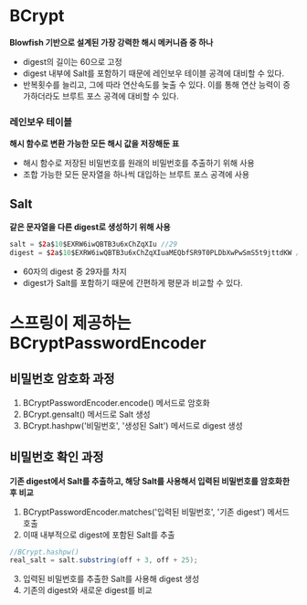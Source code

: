 # BCrypt

**Blowfish 기반으로 설계된 가장 강력한 해시 메커니즘 중 하나**

* digest의 길이는 60으로 고정
* digest 내부에 Salt를 포함하기 때문에 레인보우 테이블 공격에 대비할 수 있다.
* 반복횟수를 늘리고, 그에 따라 연산속도를 늦출 수 있다. 이를 통해 연산 능력이 증가하더라도 브루트 포스 공격에 대비할 수 있다.

### 레인보우 테이블

**해시 함수로 변환 가능한 모든 해시 값을 저장해둔 표**

* 해시 함수로 저장된 비밀번호를 원래의 비밀번호를 추출하기 위해 사용
* 조합 가능한 모든 문자열을 하나씩 대입하는 브루트 포스 공격에 사용

## Salt

**같은 문자열을 다른 digest로 생성하기 위해 사용**

```java
salt = $2a$10$EXRW6iwQBTB3u6xChZqXIu //29
digest = $2a$10$EXRW6iwQBTB3u6xChZqXIuaMEQbfSR9T0PLDbXwPwSmS5t9jttdKW //60
```

* 60자의 digest 중 29자를 차지
* digest가 Salt를 포함하기 때문에 간편하게 평문과 비교할 수 있다.

# 스프링이 제공하는 BCryptPasswordEncoder

## 비밀번호 암호화 과정

1. BCryptPasswordEncoder.encode() 메서드로 암호화
2. BCrypt.gensalt() 메서드로 Salt 생성
3. BCrypt.hashpw('비밀번호', '생성된 Salt') 메서드로 digest 생성

## 비밀번호 확인 과정

**기존 digest에서 Salt를 추출하고, 해당 Salt를 사용해서 입력된 비밀번호를 암호화한 후 비교**

1. BCryptPasswordEncoder.matches('입력된 비밀번호', '기존 digest') 메서드 호출
2. 이때 내부적으로 digest에 포함된 Salt를 추출
```java
//BCrypt.hashpw()
real_salt = salt.substring(off + 3, off + 25);
```
3. 입력된 비밀번호를 추출한 Salt를 사용해 digest 생성
4. 기존의 digest와 새로운 digest를 비교